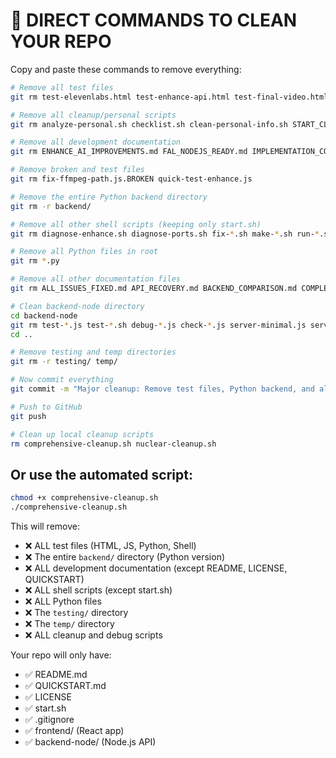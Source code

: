 # 🚨 DIRECT COMMANDS TO CLEAN YOUR REPO

Copy and paste these commands to remove everything:

```bash
# Remove all test files
git rm test-elevenlabs.html test-enhance-api.html test-final-video.html test-video-assembly.html test-video-stitching.html

# Remove all cleanup/personal scripts  
git rm analyze-personal.sh checklist.sh clean-personal-info.sh START_CLEANUP.sh deep-clean-personal.sh

# Remove all development documentation
git rm ENHANCE_AI_IMPROVEMENTS.md FAL_NODEJS_READY.md IMPLEMENTATION_COMPLETE.md NODEJS_FAL_READY.md PORT_CONFIG.md QUICK_REFERENCE.md

# Remove broken and test files
git rm fix-ffmpeg-path.js.BROKEN quick-test-enhance.js

# Remove the entire Python backend directory
git rm -r backend/

# Remove all other shell scripts (keeping only start.sh)
git rm diagnose-enhance.sh diagnose-ports.sh fix-*.sh make-*.sh run-*.sh setup*.sh test-*.sh debug-*.sh quick-*.sh restart-*.sh verify-*.sh complete-*.sh create-*.sh force-*.sh show-*.sh stop-*.sh

# Remove all Python files in root
git rm *.py

# Remove all other documentation files
git rm ALL_ISSUES_FIXED.md API_RECOVERY.md BACKEND_COMPARISON.md COMPLETE_*.md COPY_THIS_COMMAND.txt FIX_*.md FINAL_*.md INSTRUCTIONS.sh ONE_COMMAND_FIX.md README_PERMISSION_FIX.md RESTART_SERVER_NOW.sh RUN_NOW.py SCRIPT_*.md SETUP_GUIDE.md SIMPLIFIED_*.md SOLUTION.md SOUND_*.md STATE_*.md VIDEO_*.md VOICEOVER_*.md WHICH_BACKEND.md frontend-*.txt x.sh *.bat *.patch

# Clean backend-node directory
cd backend-node
git rm test-*.js test-*.sh debug-*.js check-*.js server-minimal.js server.js.backup server.js.audio-backup install.sh server-with-ffmpeg.sh *.html
cd ..

# Remove testing and temp directories
git rm -r testing/ temp/

# Now commit everything
git commit -m "Major cleanup: Remove test files, Python backend, and all redundant files"

# Push to GitHub
git push

# Clean up local cleanup scripts
rm comprehensive-cleanup.sh nuclear-cleanup.sh
```

## Or use the automated script:

```bash
chmod +x comprehensive-cleanup.sh
./comprehensive-cleanup.sh
```

This will remove:
- ❌ ALL test files (HTML, JS, Python, Shell)
- ❌ The entire `backend/` directory (Python version)
- ❌ ALL development documentation (except README, LICENSE, QUICKSTART)
- ❌ ALL shell scripts (except start.sh)
- ❌ ALL Python files
- ❌ The `testing/` directory
- ❌ The `temp/` directory
- ❌ ALL cleanup and debug scripts

Your repo will only have:
- ✅ README.md
- ✅ QUICKSTART.md
- ✅ LICENSE
- ✅ start.sh
- ✅ .gitignore
- ✅ frontend/ (React app)
- ✅ backend-node/ (Node.js API)
